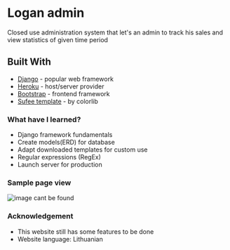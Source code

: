 # Logan admin

Closed use administration system that let's an admin to track his sales and view statistics of given time period

## Built With

* [Django](https://www.djangoproject.com/) - popular web framework
* [Heroku](https://dashboard.heroku.com/) - host/server provider
* [Bootstrap](https://getbootstrap.com/) - frontend framework
* [Sufee template](https://github.com/puikinsh/sufee-admin-dashboard) - by colorlib

### What have I learned?

* Django framework fundamentals
* Create models(ERD) for database
* Adapt downloaded templates for custom use
* Regular expressions (RegEx)
* Launch server for production

### Sample page view

![image cant be found](https://i.gyazo.com/5421aca805ecc76bc578caa2fc79ab2e.png)

### Acknowledgement

* This website still has some features to be done
* Website language: Lithuanian 
